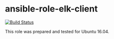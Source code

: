 # ansible-role-elk-client

[![Build Status](https://travis-ci.com/iroquoisorg/ansible-role-elk-client.svg?branch=master)](https://travis-ci.com/iroquoisorg/ansible-role-elk-client)

This role was prepared and tested for Ubuntu 16.04.
